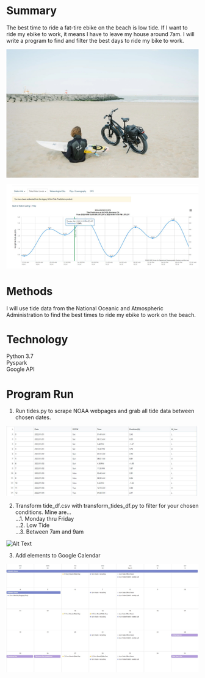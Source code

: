# Summary
The best time to ride a fat-tire ebike on the beach is low tide. If I want to ride my ebike to work, it means I have to leave my house around 7am. I will write a program
to find and filter the best days to ride my bike to work. 

![Alt Text](images/bike.jpg?raw=true "ebike on beach")

![Alt Text](images/tides.JPG?raw=true "tide chart")


# Methods
I will use tide data from the National Oceanic and Atmospheric Administration to find the best times to ride my ebike to work on the beach. 

# Technology
Python 3.7 <br>
Pyspark <br>
Google API <br>

# Program Run

1. Run tides.py to scrape NOAA webpages and grab all tide data between chosen dates.

![Alt Text](images/tides_data.JPG?raw=true "tide data")

2. Transform tide_df.csv with transform_tides_df.py to filter for your chosen conditions. Mine are...<br>
...1. Monday thru Friday <br>
...2. Low Tide <br>
...3. Between 7am and 9am <br>

![Alt Text](images/transformed_tides.JPG?raw=true "tide data")

3. Add elements to Google Calendar

![Alt Text](images/calendar.JPG?raw=true "calendar")

